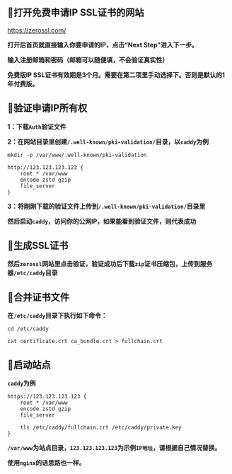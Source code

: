 ## 🔵打开免费申请IP SSL证书的网站

https://zerossl.com/

**打开后首页就直接输入你要申请的IP，点击“Next Step"进入下一步。**

**输入注册邮箱和密码（邮箱可以随便填，不会验证真实性）**

**免费版IP SSL证书有效期是3个月。需要在第二项里手动选择下。否则是默认的1年付费版。**

## 🔵验证申请IP所有权

**1：下载`Auth`验证文件**

**2：在网站目录里创建`/.well-known/pki-validation/`目录，以`caddy`为例**
```
mkdir -p /var/www/.well-known/pki-validation
```
```
http://123.123.123.123 {
    root * /var/www
    encode zstd gzip
    file_server
}
```

**3：将刚刚下载的验证文件上传到`/.well-known/pki-validation/`目录里**

**然后启动`caddy`，访问你的公网IP，如果能看到验证文件，则代表成功**

## 🔵生成SSL证书

**然后`zerossl`网站里点击验证，验证成功后下载`zip`证书压缩包，上传到服务器`/etc/caddy`目录**


## 🔵合并证书文件

**在`/etc/caddy`目录下执行如下命令：**

```
cd /etc/caddy
```
```
cat certificate.crt ca_bundle.crt > fullchain.crt
```

## 🔵启动站点

**`caddy`为例**
```
https://123.123.123.123 {
    root * /var/www
    encode zstd gzip
    file_server

    tls /etc/caddy/fullchain.crt /etc/caddy/private.key
}
```
**`/var/www`为站点目录，`123.123.123.123`为示例`IP地址`，请根据自己情况替换。**

**使用`nginx`的话思路也一样。**
